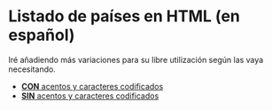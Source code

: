 # Listado de países en HTML (en español)
Iré añadiendo más variaciones para su libre utilización según las vaya necesitando.

- [**CON** acentos y caracteres codificados](/con-htmlentities.html)
- [**SIN** acentos y caracteres codificados](/sin-htmlentities.html)
